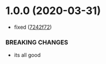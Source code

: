 # 1.0.0 (2020-03-31)


* fixed ([7242f72](https://github.com/adityaSharma369/demo-go-for-action/commit/7242f728367e4e3c1b0174d804143c55d52d4795))


### BREAKING CHANGES

* its all good



